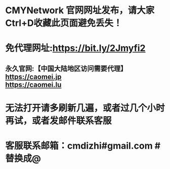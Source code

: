 # CMYNetwork 官网网址发布，请大家Ctrl+D收藏此页面避免丢失！

# 免代理网址:https://bit.ly/2Jmyfi2

## 永久官网:【中国大陆地区访问需要代理】 <br>https://caomei.jp   <br> https://caomei.lu
# 无法打开请多刷新几遍，或者过几个小时再试，或者发邮件联系客服
# 客服联系邮箱：cmdizhi#gmail.com #替换成@
